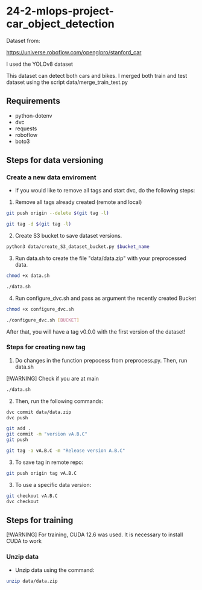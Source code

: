 # 24-2-mlops-project-car_object_detection

Dataset from:

https://universe.roboflow.com/openglpro/stanford_car

I used the YOLOv8 dataset

This dataset can detect both cars and bikes. I merged both train and test dataset using the script data/merge_train_test.py

## Requirements
- python-dotenv
- dvc
- requests
- roboflow
- boto3

## Steps for data versioning

### Create a new data enviroment
- If you would like to remove all tags and start dvc, do the following steps:

1. Remove all tags already created (remote and local)

```Bash
git push origin --delete $(git tag -l)

git tag -d $(git tag -l)
```

2. Create S3 bucket to save dataset versions.

```Bash
python3 data/create_S3_dataset_bucket.py $bucket_name
```

3. Run data.sh to create the file "data/data.zip" with your preprocessed data.

```Bash
chmod +x data.sh

./data.sh
```

4. Run configure_dvc.sh and pass as argument the recently created Bucket

```Bash
chmod +x configure_dvc.sh

./configure_dvc.sh [BUCKET]
```

After that,  you will have a tag v0.0.0 with the first version of the dataset!

### Steps for creating new tag
1. Do changes in the function prepocess from preprocess.py. Then, run data.sh

[!WARNING]
Check if you are at main

```Bash
./data.sh
```

2. Then, run the following commands:
```Bash
dvc commit data/data.zip
dvc push

git add .
git commit -m "version vA.B.C"
git push

git tag -a vA.B.C -m "Release version A.B.C"
```

3. To save tag in remote repo:

```Bash
git push origin tag vA.B.C
```

3. To use a specific data version:

```Bash
git checkout vA.B.C
dvc checkout
```

## Steps for training

[!WARNING]
For training, CUDA 12.6 was used. It is necessary to install CUDA to work

### Unzip data

- Unzip data using the command:

```Bash
unzip data/data.zip
```